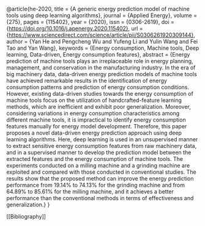 @article{he-2020,
title = {A generic energy prediction model of machine tools using deep learning algorithms},
journal = {Applied Energy},
volume = {275},
pages = {115402},
year = {2020},
issn = {0306-2619},
doi = {https://doi.org/10.1016/j.apenergy.2020.115402},
url = {https://www.sciencedirect.com/science/article/pii/S0306261920309144},
author = {Yan He and Pengcheng Wu and Yufeng Li and Yulin Wang and Fei Tao and Yan Wang},
keywords = {Energy consumption, Machine tools, Deep learning, Data-driven, Energy consumption features},
abstract = {Energy prediction of machine tools plays an irreplaceable role in energy planning, management, and conservation in the manufacturing industry. In the era of big machinery data, data-driven energy prediction models of machine tools have achieved remarkable results in the identification of energy consumption patterns and prediction of energy consumption conditions. However, existing data-driven studies towards the energy consumption of machine tools focus on the utilization of handcrafted-feature learning methods, which are inefficient and exhibit poor generalization. Moreover, considering variations in energy consumption characteristics among different machine tools, it is impractical to identify energy consumption features manually for energy model development. Therefore, this paper proposes a novel data-driven energy prediction approach using deep learning algorithms. Here, deep learning is used in an unsupervised manner to extract sensitive energy consumption features from raw machinery data, and in a supervised manner to develop the prediction model between the extracted features and the energy consumption of machine tools. The experiments conducted on a milling machine and a grinding machine are exploited and compared with those conducted in conventional studies. The results show that the proposed method can improve the energy prediction performance from 19.14% to 74.13% for the grinding machine and from 64.89% to 85.61% for the milling machine, and it achieves a better performance than the conventional methods in terms of effectiveness and generalization.}
}

[[Bibliography]]